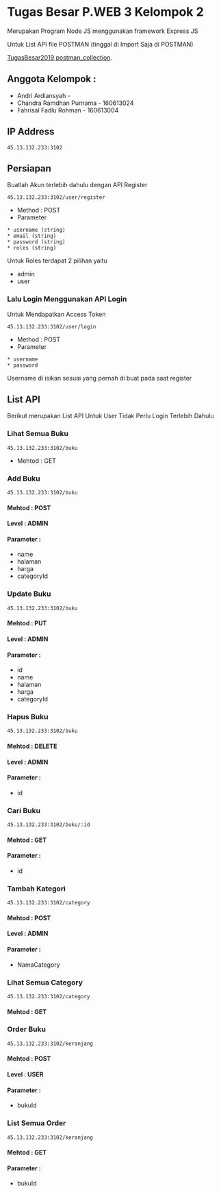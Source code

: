 # Tugas Besar P.WEB 3 Kelompok 2

Merupakan Program Node JS menggunakan framework Express JS

Untuk List API file POSTMAN (tinggal di Import Saja di POSTMAN) 

[TugasBesar2019 postman_collection](/target/TugasBesar2019.postman_collection.json).
## Anggota Kelompok :

* Andri Ardiansyah - 
* Chandra Ramdhan Purnama - 160613024
* Fahrisal Fadlu Rohman - 160613004

## IP Address

```
45.13.132.233:3102
```

## Persiapan

Buatlah Akun terlebih dahulu dengan API Register

```url
45.13.132.233:3102/user/register
```

* Method : POST
* Parameter

```
* username (string)
* email (string)
* password (string)
* roles (string)
```

Untuk Roles terdapat 2 pilihan yaitu 
* admin 
* user

### Lalu Login Menggunakan API Login

Untuk Mendapatkan Access Token

```url
45.13.132.233:3102/user/login
```

* Method : POST
* Parameter

```
* username
* password
```

Username di isikan sesuai yang pernah di buat pada saat register

## List API

Berikut merupakan List API Untuk User Tidak Perlu Login Terlebih Dahulu

### Lihat Semua Buku
```url
45.13.132.233:3102/buku
```
* Mehtod : GET

### Add Buku
```url
45.13.132.233:3102/buku
```
#### Mehtod : POST
#### Level : ADMIN
#### Parameter : 
* name
* halaman
* harga
* categoryId

### Update Buku
```url
45.13.132.233:3102/buku
```
#### Mehtod : PUT
#### Level : ADMIN
#### Parameter : 
* id
* name
* halaman
* harga
* categoryId

### Hapus Buku
```url
45.13.132.233:3102/buku
```
#### Mehtod : DELETE
#### Level : ADMIN
#### Parameter : 
* id

### Cari Buku
```url
45.13.132.233:3102/buku/:id
```
#### Mehtod : GET
#### Parameter : 
* id

### Tambah Kategori
```url
45.13.132.233:3102/category
```
#### Mehtod : POST
#### Level : ADMIN
#### Parameter : 
* NamaCategory

### Lihat Semua Category
```url
45.13.132.233:3102/category
```
#### Mehtod : GET

### Order Buku
```url
45.13.132.233:3102/keranjang
```
#### Mehtod : POST
#### Level : USER
#### Parameter : 
* bukuId


### List Semua Order
```url
45.13.132.233:3102/keranjang
```
#### Mehtod : GET
#### Parameter : 
* bukuId





